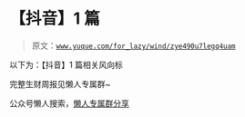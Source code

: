 # 【抖音】1 篇

> 原文：[`www.yuque.com/for_lazy/wind/zye490u7legq4uam`](https://www.yuque.com/for_lazy/wind/zye490u7legq4uam)

以下为：【抖音】1 篇相关风向标

完整生财周报见懒人专属群~

公众号懒人搜索，[懒人专属群分享](https://lazybook.fun/#/blog/group)